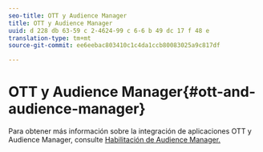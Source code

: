 ```yaml
---
seo-title: OTT y Audience Manager
title: OTT y Audience Manager
uuid: d 228 db 63-59 c 2-4624-99 c 6-6 b 49 dc 17 f 48 e
translation-type: tm+mt
source-git-commit: ee6eebac803410c1c4da1ccb80083025a9c817df

---
```



# OTT y Audience Manager{#ott-and-audience-manager}

Para obtener más información sobre la integración de aplicaciones OTT y Audience Manager, consulte [Habilitación de Audience Manager.](../../intro-to-ava/am-enablement.md)
